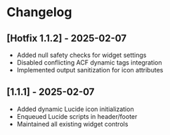# Changelog

## [Hotfix 1.1.2] - 2025-02-07
- Added null safety checks for widget settings
- Disabled conflicting ACF dynamic tags integration
- Implemented output sanitization for icon attributes

## [1.1.1] - 2025-02-07
- Added dynamic Lucide icon initialization
- Enqueued Lucide scripts in header/footer
- Maintained all existing widget controls
